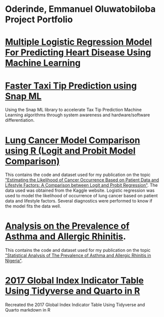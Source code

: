 # Oderinde, Emmanuel Oluwatobiloba Project Portfolio
# [Multiple Logistic Regression Model For Predicting Heart Disease Using Machine Learning](https://colab.research.google.com/drive/1IoPOoKgyFBaGPs2j2YKpTjCMDISMng8m?usp=sharing)
# [Faster Taxi Tip Prediction using Snap ML](https://colab.research.google.com/drive/16mCs8dC8Jy9GfLL-Mw7A9qXrnV88zgmH?usp=sharing)
Using the Snap ML library to accelerate Tax Tip Prediction Machine Learning algorithms through system awareness and hardware/software differentiation.
# [Lung Cancer Model Comparison using R (Logit and Probit Model Comparison)](https://github.com/oderinde300/Lung-cancer)
This contains the code and dataset used for my publication on the topic ["Estimating the Likelihood of Cancer Occurrence Based on Patient Data and Lifestyle Factors: A Comparison between Logit and Probit Regression"](https://www.oalib.com/paper/6831526). The data used was obtained from the Kaggle website. Logistic regression was used to model the likelihood of occurrence of lung cancer based on patient data and lifestyle factors. Several diagnostics were performed to know if the model fits the data well.
# [Analysis on the Prevalence of Asthma and Allergic Rhinitis](https://github.com/oderinde300/Asthma-prevalence).
This contains the code and dataset used for my publication on the topic ["Statistical Analysis of The Prevalence of Asthma and Allergic Rhinitis in Nigeria"](https://abjournals.org/ajste/papers/volume-4/issue-4/statistical-analysis-on-the-prevalence-and-predictors-of-asthma-and-allergic-rhinitis-in-nigeria/).
# [2017 Global Index Indicator Table Using Tidyverse and Quarto in R](https://github.com/oderinde300/Quarto-Projects/blob/main/Tidyverse%20Project.pdf)
Recreated the 2017 Global Index Indicator Table Using Tidyverse and Quarto markdown in R
